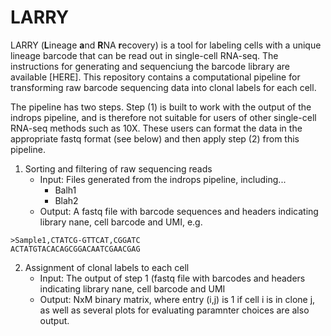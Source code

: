 # LARRY

LARRY (**L**ineage **a**nd **R**NA **r**ecovery) is a tool for labeling cells with a unique lineage barcode that can be read out in single-cell RNA-seq. The instructions for generating and sequenciung the barcode library are available [HERE]. This repository contains a computational pipeline for transforming raw barcode sequencing data into clonal labels for each cell. 

The pipeline has two steps. Step (1) is built to work with the output of the indrops pipeline, and is therefore not suitable for users of other single-cell RNA-seq methods such as 10X. These users can format the data in the appropriate fastq format (see below) and then apply step (2) from this pipeline. 

1. Sorting and filtering of raw sequencing reads
    * Input: Files generated from the indrops pipeline, including...
      * Balh1
      * Blah2
    * Output: A fastq file with barcode sequences and headers indicating library nane, cell barcode and UMI, e.g. 

```
>Sample1,CTATCG-GTTCAT,CGGATC
ACTATGTACACAGCGGACAATCGAACGAG
```

2. Assignment of clonal labels to each cell
    * Input: The output of step 1 (fastq file with barcodes and headers indicating library nane, cell barcode and UMI
    * Output: NxM binary matrix, where entry (i,j) is 1 if cell i is in clone j, as well as several plots for evaluating paramnter choices are also output. 
